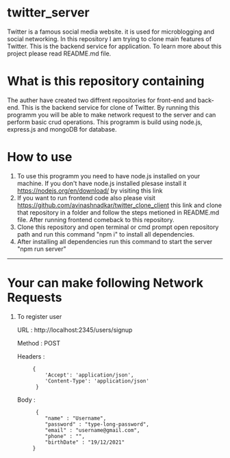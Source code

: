 # twitter_server
Twitter is a famous social media website. it is used for microblogging and social networking. In this repository I am trying to clone main features of Twitter. This is the backend service for application. To learn more about this project please read README.md file.

# What is this repository containing 
The auther have created two diffrent repositories for front-end and back-end. This is the backend service for clone of Twitter. By running this programm you will be able to make network request to the server and can perform basic crud operations. This programm is build using node.js, express.js and mongoDB for database. 

# How to use 
1) To use this programm you need to have node.js installed on your machine. If you don't have node.js installed plesase install it https://nodejs.org/en/download/ by visiting this link
2) If you want to run frontend code also please visit https://github.com/avinashnadkar/twitter_clone_client this link and clone that repository in a folder and follow the steps metioned in README.md file. After running frontend comeback to this repository.
3) Clone this repository and open terminal or cmd prompt open repository path and run this command "npm i" to install all dependencies.
4) After installing all dependencies run this command to start the server "npm run server"

-----

# Your can make following Network Requests
  1) To register user
  
      URL : http://localhost:2345/users/signup 
      
      Method : POST
      
      Headers : 
      
              {
                  'Accept': 'application/json',
                  'Content-Type': 'application/json'   
               }
               
      Body :   
      
               {      
                  "name" : "Username",                  
                  "password" : "type-long-password",              
                  "email" : "username@gmail.com",                  
                  "phone" : "",                  
                  "birthDate" : "19/12/2021"                  
              }


